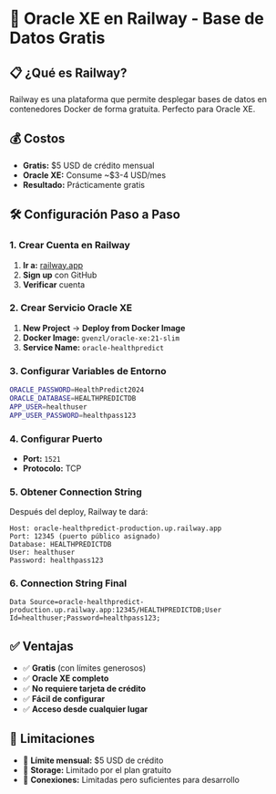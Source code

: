 # 🚀 Oracle XE en Railway - Base de Datos Gratis

## 📋 **¿Qué es Railway?**
Railway es una plataforma que permite desplegar bases de datos en contenedores Docker de forma gratuita. Perfecto para Oracle XE.

## 💰 **Costos**
- **Gratis:** $5 USD de crédito mensual
- **Oracle XE:** Consume ~$3-4 USD/mes
- **Resultado:** Prácticamente gratis

## 🛠️ **Configuración Paso a Paso**

### **1. Crear Cuenta en Railway**
1. **Ir a:** [railway.app](https://railway.app)
2. **Sign up** con GitHub
3. **Verificar** cuenta

### **2. Crear Servicio Oracle XE**
1. **New Project** → **Deploy from Docker Image**
2. **Docker Image:** `gvenzl/oracle-xe:21-slim`
3. **Service Name:** `oracle-healthpredict`

### **3. Configurar Variables de Entorno**
```bash
ORACLE_PASSWORD=HealthPredict2024
ORACLE_DATABASE=HEALTHPREDICTDB
APP_USER=healthuser
APP_USER_PASSWORD=healthpass123
```

### **4. Configurar Puerto**
- **Port:** `1521`
- **Protocolo:** TCP

### **5. Obtener Connection String**
Después del deploy, Railway te dará:
```
Host: oracle-healthpredict-production.up.railway.app
Port: 12345 (puerto público asignado)
Database: HEALTHPREDICTDB
User: healthuser
Password: healthpass123
```

### **6. Connection String Final**
```
Data Source=oracle-healthpredict-production.up.railway.app:12345/HEALTHPREDICTDB;User Id=healthuser;Password=healthpass123;
```

## ✅ **Ventajas**
- ✅ **Gratis** (con límites generosos)
- ✅ **Oracle XE completo**
- ✅ **No requiere tarjeta de crédito**
- ✅ **Fácil de configurar**
- ✅ **Acceso desde cualquier lugar**

## 🚨 **Limitaciones**
- 🔄 **Límite mensual:** $5 USD de crédito
- 💾 **Storage:** Limitado por el plan gratuito
- 🚦 **Conexiones:** Limitadas pero suficientes para desarrollo 